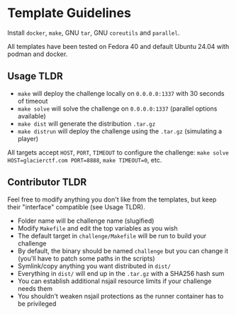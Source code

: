 # Template Guidelines

Install `docker`, `make`, GNU `tar`, GNU `coreutils` and `parallel`.

All templates have been tested on Fedora 40 and default Ubuntu 24.04 with podman and docker.

## Usage TLDR

- `make` will deploy the challenge locally on `0.0.0.0:1337` with 30 seconds of timeout
- `make solve` will solve the challenge on `0.0.0.0:1337` (parallel options available)
- `make dist` will generate the distribution `.tar.gz`
- `make distrun` will deploy the challenge using the `.tar.gz` (simulating a player)

All targets accept `HOST`, `PORT`, `TIMEOUT` to configure the challenge: `make solve HOST=glacierctf.com PORT=8888`,
`make TIMEOUT=0`, etc.

## Contributor TLDR

Feel free to modify anything you don't like from the templates, but keep their
"interface" compatible (see Usage TLDR).

- Folder name will be challenge name (slugified)
- Modify `Makefile` and edit the top variables as you wish
- The default target in `challenge/Makefile` will be run to build your challenge
- By default, the binary should be named `challenge` but you can change it (you'll have to patch some paths in the scripts)
- Symlink/copy anything you want distributed in `dist/`
- Everything in `dist/` will end up in the `.tar.gz` with a SHA256 hash sum
- You can establish additional nsjail resource limits if your challenge needs them
- You shouldn't weaken nsjail protections as the runner container has to be privileged
